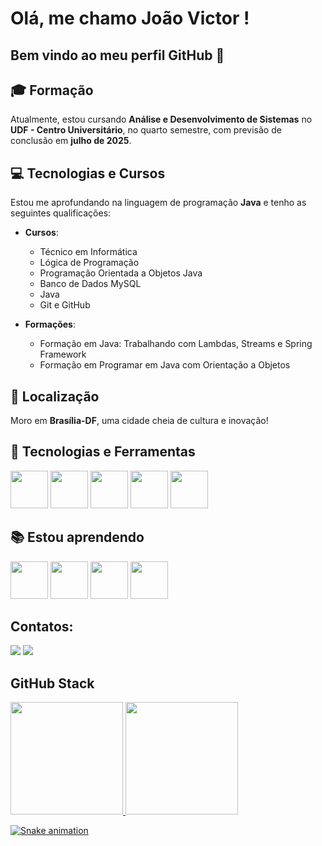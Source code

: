# Olá, me chamo João Victor ! 
## Bem vindo ao meu perfil GitHub 👋

## 🎓 Formação

Atualmente, estou cursando **Análise e Desenvolvimento de Sistemas** no **UDF - Centro Universitário**, no quarto semestre, com previsão de conclusão em **julho de 2025**.

## 💻 Tecnologias e Cursos

Estou me aprofundando na linguagem de programação **Java** e tenho as seguintes qualificações:

- **Cursos**:
  - Técnico em Informática
  - Lógica de Programação
  - Programação Orientada a Objetos Java
  - Banco de Dados MySQL
  - Java
  - Git e GitHub

- **Formações**:
  - Formação em Java: Trabalhando com Lambdas, Streams e Spring Framework
  - Formação em Programar em Java com Orientação a Objetos
 
## 📍 Localização

Moro em **Brasília-DF**, uma cidade cheia de cultura e inovação!

## 🚀 Tecnologias e Ferramentas
<img src="https://cdn.jsdelivr.net/gh/devicons/devicon@latest/icons/java/java-original-wordmark.svg" width="60" height="60"/> <img src="https://cdn.jsdelivr.net/gh/devicons/devicon@latest/icons/git/git-original-wordmark.svg" width="60" height="60"/> <img src="https://cdn.jsdelivr.net/gh/devicons/devicon@latest/icons/mysql/mysql-original-wordmark.svg"
                                                                                                                                                                                                                                                            width="60" height="60"/> <img src="https://cdn.jsdelivr.net/gh/devicons/devicon@latest/icons/css3/css3-original-wordmark.svg" width="60" height="60" /> <img src="https://cdn.jsdelivr.net/gh/devicons/devicon@latest/icons/html5/html5-original-wordmark.svg" width="60" height="60" />

## 📚 Estou aprendendo
<img src="https://cdn.jsdelivr.net/gh/devicons/devicon@latest/icons/quarkus/quarkus-original.svg" width="60" height="60" > <img src="https://cdn.jsdelivr.net/gh/devicons/devicon@latest/icons/spring/spring-original.svg" width="60" height="60" /> <img src="https://cdn.jsdelivr.net/gh/devicons/devicon@latest/icons/microsoftsqlserver/microsoftsqlserver-original.svg" width="60" height="60" /> <img src="https://cdn.jsdelivr.net/gh/devicons/devicon@latest/icons/azuredevops/azuredevops-original.svg" width="60" height="60" /> 
## Contatos:
<div>
<a href = "joaovictorquintinobrito@gmail.com"><img loading="lazy" src="https://img.shields.io/badge/Gmail-D14836?style=for-the-badge&logo=gmail&logoColor=white" target="_blank"></a>
<a href="https://www.linkedin.com/in/joão-quintino-dev/" target="_blank"><img loading="lazy" src="https://img.shields.io/badge/-LinkedIn-%230077B5?style=for-the-badge&logo=linkedin&logoColor=white" target="_blank"></a>   
</div>

## GitHub Stack
<div>
<a href="https://github.com/seu-usuário-aqui">
<img loading="lazy" height="180em" src="https://github-readme-stats.vercel.app/api/top-langs/?username=QuintinoDev&layout=compact&langs_count=7&theme=tokyonight"/>
<img loading="lazy" height="180em" src="https://github-readme-stats.vercel.app/api?username=QuintinoDev&show_icons=true&theme=tokyonight&include_all_commits=true&count_private=true"/>
</div>

![Snake animation](https://github.com/QuintinoDev/blob/output/github-contribution-grid-snake.svg)
<!--
**QuintinoDev/QuintinoDev** is a ✨ _special_ ✨ repository because its `README.md` (this file) appears on your GitHub profile.

Here are some ideas to get you started:

- 🔭 I’m currently working on ...
- 🌱 I’m currently learning ...
- 👯 I’m looking to collaborate on ...
- 🤔 I’m looking for help with ...
- 💬 Ask me about ...
- 📫 How to reach me: ...
- 😄 Pronouns: ...
- ⚡ Fun fact: ...
-->
